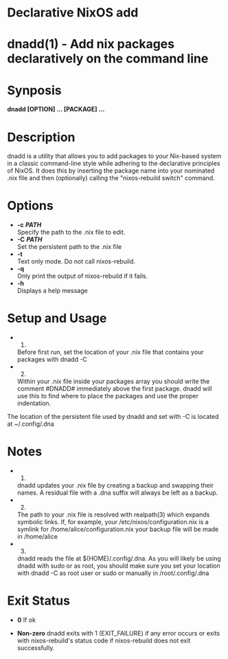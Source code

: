 # Declarative NixOS add

# dnadd(1) - Add nix packages declaratively on the command line


<a name="synposis"></a>

# Synposis

**dnadd [OPTION] ... [PACKAGE] ...**

<a name="description"></a>

# Description

dnadd is a utility that allows you to add packages to your Nix-based system in a classic command-line style while adhering to the declarative principles of NixOS. It does this by inserting the package name into your nominated .nix file and then (optionally) calling the "nixos-rebuild switch" command.

<a name="options"></a>

# Options


* **-c** **_PATH_**  
  Specify the path to the .nix file to edit.
* **-C** **_PATH_**  
  Set the persistent path to the .nix file
* **-t**   
  Text only mode. Do not call nixos-rebuild.
* **-q**  
  Only print the output of nixos-rebuild if it fails.
* **-h**  
  Displays a help message

<a name="setup-and-usage"></a>

# Setup and Usage


* 1.  
  Before first run, set the location of your .nix file that contains your packages with dnadd -C
* 2.  
  Within your .nix file inside your packages array you should write the comment #DNADD# immediately above the first package. dnadd will use this to find where to place the packages and use the proper indentation.
  
The location of the persistent file used by dnadd and set with -C is located at ~/.config/.dna  

<a name="notes"></a>

# Notes


* 1.  
  dnadd updates your .nix file by creating a backup and swapping their names. A residual file with a .dna suffix will always be left as a backup.
* 2.  
  The path to your .nix file is resolved with realpath(3) which expands symbolic links. If, for example, your /etc/nixos/configuration.nix is a symlink for /home/alice/configuration.nix your backup file will be made in /home/alice
* 3.  
  dnadd reads the file at $(HOME)/.config/.dna. As you will likely be using dnadd with sudo or as root, you should make sure you set your location with dnadd -C as root user or sudo or manually in /root/.config/.dna

<a name="exit-status"></a>

# Exit Status

* **0** 
If ok

* **Non-zero** 
  dnadd exits with 1 (EXIT_FAILURE) if any error occurs or exits with nixos-rebuild's status code if nixos-rebuild does not exit successfully.

